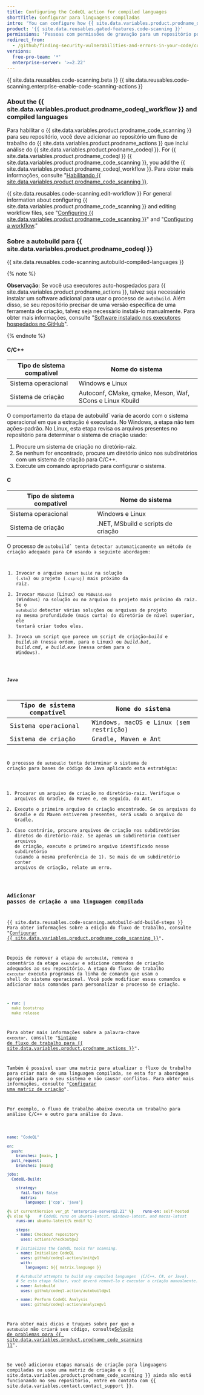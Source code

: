 ```yaml
---
title: Configuring the CodeQL action for compiled languages
shortTitle: Configurar para linguagens compiladas
intro: 'You can configure how {{ site.data.variables.product.prodname_dotcom }} uses the {{ site.data.variables.product.prodname_codeql_workflow }} to scan code written in compiled languages for vulnerabilities and errors.'
product: '{{ site.data.reusables.gated-features.code-scanning }}'
permissions: 'Pessoas com permissões de gravação para um repositório podem configurar {{ site.data.variables.product.prodname_code_scanning }} para o repositório.'
redirect_from:
  - /github/finding-security-vulnerabilities-and-errors-in-your-code/configuring-code-scanning-for-compiled-languages
versions:
  free-pro-team: '*'
  enterprise-server: '>=2.22'
---
```


{{ site.data.reusables.code-scanning.beta }}
{{ site.data.reusables.code-scanning.enterprise-enable-code-scanning-actions }}

### About the {{ site.data.variables.product.prodname_codeql_workflow }} and compiled languages

Para habilitar o {{ site.data.variables.product.prodname_code_scanning }} para seu repositório, você deve adicionar ao repositório um fluxo de trabalho do {{ site.data.variables.product.prodname_actions }} que inclui análise do {{ site.data.variables.product.prodname_codeql }}. For {{ site.data.variables.product.prodname_codeql }} {{ site.data.variables.product.prodname_code_scanning }}, you add the {{ site.data.variables.product.prodname_codeql_workflow }}. Para obter mais informações, consulte "[Habilitando {{ site.data.variables.product.prodname_code_scanning }}](/github/finding-security-vulnerabilities-and-errors-in-your-code/enabling-code-scanning).

{{ site.data.reusables.code-scanning.edit-workflow }}
For general information about configuring {{ site.data.variables.product.prodname_code_scanning }} and editing workflow files, see "[Configuring {{ site.data.variables.product.prodname_code_scanning }}](/github/finding-security-vulnerabilities-and-errors-in-your-code/configuring-code-scanning)" and  "[Configuring a workflow](/actions/configuring-and-managing-workflows/configuring-a-workflow)."

### Sobre a autobuild para {{ site.data.variables.product.prodname_codeql }}

{{ site.data.reusables.code-scanning.autobuild-compiled-languages }}

{% note %}

**Observação**: Se você usa executores auto-hospedados para {{ site.data.variables.product.prodname_actions }}, talvez seja necessário instalar um software adicional para usar o processo de `autobuild`. Além disso, se seu repositório precisar de uma versão específica de uma ferramenta de criação, talvez seja necessário instalá-lo manualmente. Para obter mais informações, consulte "[Software instalado nos executores hospedados no GitHub](/actions/reference/software-installed-on-github-hosted-runners)".

{% endnote %}

#### C/C++

| Tipo de sistema compatível | Nome do sistema                                          |
| -------------------------- | -------------------------------------------------------- |
| Sistema operacional        | Windows e Linux                                          |
| Sistema de criação         | Autoconf, CMake, qmake, Meson, Waf, SCons e Linux Kbuild |

O comportamento da etapa de </code>autobuild` varia de acordo com o sistema operacional em que a extração é executada. No Windows, a etapa não tem ações-padrão. No Linux, esta etapa revisa os arquivos presentes no repositório para determinar o sistema de criação usado:</p>

<ol start="1">
<li>Procure um sistema de criação no diretório-raiz.</li>
<li>Se nenhum for encontrado, procure um diretório único nos subdiretórios com um sistema de criação para C/C++.</li>
<li>Execute um comando apropriado para configurar o sistema. </li>
</ol>

<h4 spaces-before="0">C</h4>

<table spaces-before="0" line-breaks-before="2">
<thead>
<tr>
  <th>Tipo de sistema compatível</th>
  <th>Nome do sistema</th>
</tr>
</thead>
<tbody>
<tr>
  <td>Sistema operacional</td>
  <td>Windows e Linux</td>
</tr>
<tr>
  <td>Sistema de criação</td>
  <td>.NET, MSbuild e scripts de criação</td>
</tr>
</tbody>
</table>

<p spaces-before="0">O processo de <code>autobuild` tenta detectar automaticamente um método de criação adequado para C# usando a seguinte abordagem:

1. Invocar o arquivo `dotnet build` na solução (`.sln`) ou projeto (`.csproj`) mais próximo da raiz.
2. Invocar `MSbuild` (Linux) ou `MSBuild.exe` (Windows) na solução ou no arquivo do projeto mais próximo da raiz. Se o `autobuild` detectar várias soluções ou arquivos de projeto na mesma profundidade (mais curta) do diretório de nível superior, ele tentará criar todos eles.
3. Invoca um script que parece um script de criação—_build_ e _build.sh_ (nessa ordem, para o Linux) ou _build.bat_, _build.cmd_, _e build.exe_ (nessa ordem para o Windows).

#### Java

| Tipo de sistema compatível | Nome do sistema                        |
| -------------------------- | -------------------------------------- |
| Sistema operacional        | Windows, macOS e Linux (sem restrição) |
| Sistema de criação         | Gradle, Maven e Ant                    |

O processo de `autobuild` tenta determinar o sistema de criação para bases de código do Java aplicando esta estratégia:

1. Procurar um arquivo de criação no diretório-raiz. Verifique o arquivos do Gradle, do Maven e, em seguida, do Ant.
2. Execute o primeiro arquivo de criação encontrado. Se os arquivos do Gradle e do Maven estiverem presentes, será usado o arquivo do Gradle.
3. Caso contrário, procure arquivos de criação nos subdiretórios diretos do diretório-raiz. Se apenas um subdiretório contiver arquivos de criação, execute o primeiro arquivo identificado nesse subdiretório (usando a mesma preferência de 1). Se mais de um subdiretório conter arquivos de criação, relate um erro.

### Adicionar passos de criação a uma linguagem compilada

{{ site.data.reusables.code-scanning.autobuild-add-build-steps }} Para obter informações sobre a edição do fluxo de trabalho, consulte "[Configurar {{ site.data.variables.product.prodname_code_scanning }}](/github/finding-security-vulnerabilities-and-errors-in-your-code/configuring-code-scanning#editing-a-code-scanning-workflow)".

Depois de remover a etapa de `autobuild`, remova o comentário da etapa `executar` e adicione comandos de criação adequados ao seu repositório. A etapa do fluxo de trabalho `executar` executa programas da linha de comando que usam o shell do sistema operacional. Você pode modificar esses comandos e adicionar mais comandos para personalizar o processo de criação.

``` yaml
- run: |
  make bootstrap
  make release
```

Para obter mais informações sobre a palavra-chave `executar`, consulte "[Sintaxe de fluxo de trabalho para {{ site.data.variables.product.prodname_actions }}](/actions/reference/workflow-syntax-for-github-actions#jobsjob_idstepsrun)".

Também é possível usar uma matriz para atualizar o fluxo de trabalho para criar mais de uma linguagem compilada, se esta for a abordagem apropriada para o seu sistema e não causar conflitos. Para obter mais informações, consulte "[Configurar uma matriz de criação](/actions/configuring-and-managing-workflows/configuring-a-workflow#configuring-a-build-matrix)".


Por exemplo, o fluxo de trabalho abaixo executa um trabalho para análise C/C++ e outro para análise do Java.

```yaml

name: "CodeQL"

on:
  push:
    branches: [main, ]
  pull_request:
    branches: [main]

jobs:
  CodeQL-Build:

    strategy:
      fail-fast: false
      matrix:
        language: ['cpp', 'java']

{% if currentVersion ver_gt "enterprise-server@2.21" %}    runs-on: self-hosted
{% else %}    # CodeQL runs on ubuntu-latest, windows-latest, and macos-latest
    runs-on: ubuntu-latest{% endif %}

    steps:
    - name: Checkout repository
      uses: actions/checkout@v2

    # Initializes the CodeQL tools for scanning.
    - name: Initialize CodeQL
      uses: github/codeql-action/init@v1
      with:
        languages: ${{ matrix.language }}

    # Autobuild attempts to build any compiled languages  (C/C++, C#, or Java).
    # Se esta etapa falhar, você deverá removê-lo e executar a criação manualmente.
    - name: Autobuild
      uses: github/codeql-action/autobuild@v1

    - name: Perform CodeQL Analysis
      uses: github/codeql-action/analyze@v1
```

Para obter mais dicas e truques sobre por que o `autobuild` não criará seu código, consulte[Solução de problemas para {{ site.data.variables.product.prodname_code_scanning }}](/github/finding-security-vulnerabilities-and-errors-in-your-code/troubleshooting-code-scanning)".

Se você adicionou etapas manuais de criação para linguagens compiladas ou usou uma matriz de criação e o {{ site.data.variables.product.prodname_code_scanning }} ainda não está funcionando no seu repositório, entre em contato com {{ site.data.variables.contact.contact_support }}.
